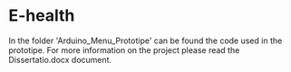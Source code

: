 # E-health
In the folder 'Arduino_Menu_Prototipe' can be found the code used in the prototipe.
For more information on the project please read the Dissertatio.docx document.
